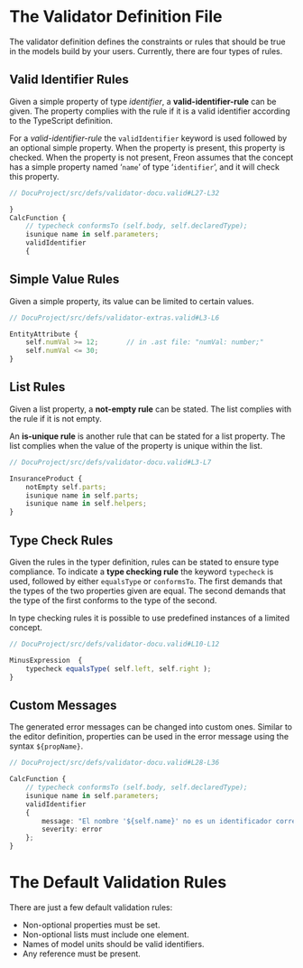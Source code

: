 <script>
    import Note from "$lib/notes/Note.svelte";
</script>

# The Validator Definition File

The validator definition defines the constraints or rules that should be true in the models build by your users.
Currently, there are four types of rules.

## Valid Identifier Rules

Given a simple property of type _identifier_, a **valid-identifier-rule** can be given. The property complies with the
rule if it is a valid identifier according to the TypeScript definition.

For a _valid-identifier-rule_ the `validIdentifier` keyword is used followed by an optional simple property. When the
property is present, this property is checked. When the property is not present, Freon assumes that the
concept has a simple property named ‘`name`’ of type ‘`identifier`’, and it will check this property.

```ts
// DocuProject/src/defs/validator-docu.valid#L27-L32

}
CalcFunction {
    // typecheck conformsTo (self.body, self.declaredType);
    isunique name in self.parameters;
    validIdentifier
    {
```

## Simple Value Rules

Given a simple property, its value can be limited to certain values.

```ts
// DocuProject/src/defs/validator-extras.valid#L3-L6

EntityAttribute {
    self.numVal >= 12;       // in .ast file: "numVal: number;"
    self.numVal <= 30;
}
```

## List Rules

Given a list property, a **not-empty rule** can be stated. The list complies with the rule if it is not empty.

An **is-unique rule** is another rule that can be stated for a list property. The list
complies when the value of the property is unique within the list.

```ts
// DocuProject/src/defs/validator-docu.valid#L3-L7

InsuranceProduct {
    notEmpty self.parts;
    isunique name in self.parts;
    isunique name in self.helpers;
}
```

## Type Check Rules

Given the rules in the typer definition, rules can be stated to ensure type compliance.
To indicate a **type checking rule** the keyword `typecheck` is used, followed by either `equalsType` or `conformsTo`.
The first demands that the types of the two properties given are equal. The second demands that the type of the first
conforms to the type of the second.

In type checking rules it is possible to use predefined instances of a limited concept.

```ts
// DocuProject/src/defs/validator-docu.valid#L10-L12

MinusExpression  {
    typecheck equalsType( self.left, self.right );
}
```

## Custom Messages

The generated error messages can be changed into custom ones. Similar to the editor definition,
properties can be used in the error message using the syntax `${propName}`.

```ts
// DocuProject/src/defs/validator-docu.valid#L28-L36

CalcFunction {
    // typecheck conformsTo (self.body, self.declaredType);
    isunique name in self.parameters;
    validIdentifier
    {
        message: "El nombre '${self.name}' no es un identificador correcto.",
        severity: error
    };
}
```

# <a name="default-validation-rules"></a>The Default Validation Rules

There are just a few default validation rules:

- Non-optional properties must be set.
- Non-optional lists must include one element.
- Names of model units should be valid identifiers.
- Any reference must be present.
